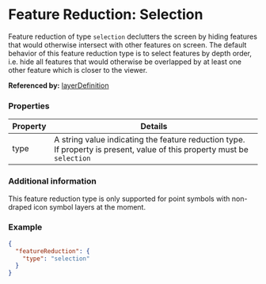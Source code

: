 # Feature Reduction: Selection

Feature reduction of type `selection` declutters the screen by hiding features that would otherwise intersect with other features on screen. The default behavior of this feature reduction type is to select features by depth order, i.e. hide all features that would otherwise be overlapped by at least one other feature which is closer to the viewer.

**Referenced by:** [layerDefinition](layerDefinition.md)

### Properties

| Property | Details
| --- | ---
| type | A string value indicating the feature reduction type.<br>If property is present, value of this property must be `selection`


### Additional information

This feature reduction type is only supported for point symbols with non-draped icon symbol layers at the moment.

### Example

```json
{
  "featureReduction": {
    "type": "selection"
  }
}
```


